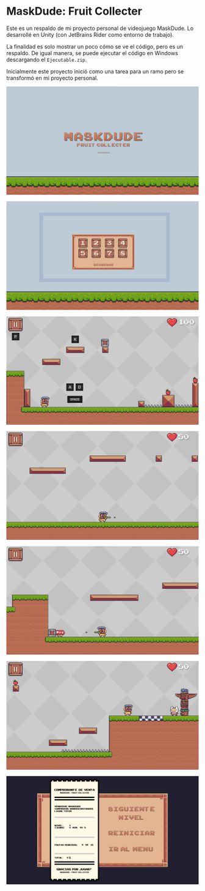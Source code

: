 # MaskDude: Fruit Collecter

Este es un respaldo de mi proyecto personal de videojuego MaskDude. Lo desarrollé en Unity (con JetBrains Rider como entorno de trabajo).

La finalidad es solo mostrar un poco cómo se ve el código, pero es un respaldo. De igual manera, se puede ejecutar el código en Windows descargando el `Ejecutable.zip`.

Inicialmente este proyecto inició como una tarea para un ramo pero se transformó en mi proyecto personal.

![captura-pantalla-maskdude-pantalla-de-carga](https://github.com/Dieguu21/respaldo-maskdude/blob/41583c7b584d8154bd82faa09ec885ae0a94e3f9/readme-imgs/Captura%20de%20pantalla%202023-12-06%20193737.png)

![captura-pantalla-maskdude-seleccion-niveles](https://github.com/Dieguu21/respaldo-maskdude/blob/41583c7b584d8154bd82faa09ec885ae0a94e3f9/readme-imgs/Captura%20de%20pantalla%202023-12-06%20193745.png)

![captura-pantalla-maskdude-inicio-nivel-1](https://github.com/Dieguu21/respaldo-maskdude/blob/41583c7b584d8154bd82faa09ec885ae0a94e3f9/readme-imgs/Captura%20de%20pantalla%202023-12-06%20193750.png)

![captura-pantalla-maskdude-personaje-principal-disparando](https://github.com/Dieguu21/respaldo-maskdude/blob/41583c7b584d8154bd82faa09ec885ae0a94e3f9/readme-imgs/Captura%20de%20pantalla%202023-12-06%20193918.png)

![captura-pantalla-maskdude-personaje-principal-enfrentando-a-enemigo](https://github.com/Dieguu21/respaldo-maskdude/blob/41583c7b584d8154bd82faa09ec885ae0a94e3f9/readme-imgs/Captura%20de%20pantalla%202023-12-06%20193939.png)

![captura-pantalla-maskdude-personaje-principal-llega-a-meta](https://github.com/Dieguu21/respaldo-maskdude/blob/41583c7b584d8154bd82faa09ec885ae0a94e3f9/readme-imgs/Captura%20de%20pantalla%202023-12-06%20193951.png)

![captura-pantalla-maskdude-pantalla-fin-del-nivel](https://github.com/Dieguu21/respaldo-maskdude/blob/41583c7b584d8154bd82faa09ec885ae0a94e3f9/readme-imgs/Captura%20de%20pantalla%202023-12-06%20194005.png)